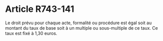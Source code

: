 # Article R743-141

Le droit prévu pour chaque acte, formalité ou procédure est égal soit au montant du taux de base soit à un multiple ou sous-multiple de ce taux.   Ce taux est fixé à 1,30 euros.